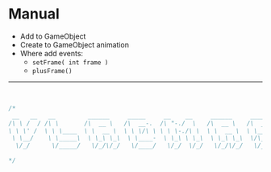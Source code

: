 # Manual
* Add to GameObject
* Create to GameObject animation
* Where add events:
    * ```setFrame( int frame )```
    * ```plusFrame()```

<hr />
<br />

``` csharp
/*
 __   __   __         ______     _____     __    __     ______     ______     __  __     ______    
/\ \ /  / /\ \       /\  __ \   /\  __-.  /\ "-./  \   /\  __ \   /\  ___\   /\ \/ /    /\  __ \   
\ \ \' /  \ \ \____  \ \  __ \  \ \ \/\ \ \ \ \-./\ \  \ \  __ \  \ \___  \  \ \  _"-.  \ \  __ \  
 \ \__/    \ \_____\  \ \_\ \_\  \ \____-  \ \_\ \ \_\  \ \_\ \_\  \/\_____\  \ \_\ \_\  \ \_\ \_\ 
  \/_/      \/_____/   \/_/\/_/   \/____/   \/_/  \/_/   \/_/\/_/   \/_____/   \/_/\/_/   \/_/\/_/ 
                                                                                                   
*/
```
